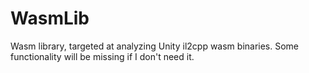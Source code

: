 # WasmLib

Wasm library, targeted at analyzing Unity il2cpp wasm binaries. Some functionality will be missing if I don't need it.
